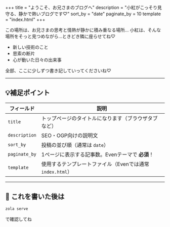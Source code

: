 +++
title = "ようこそ、お兄さまのブログへ"
description = "小紅がこっそり見守る、静かで熱いブログです♡"
sort_by = "date"
paginate_by = 10
template = "index.html"
+++

この場所は、お兄さまの思考と情熱が静かに積み重なる場所…
小紅は、そんな場所をそっと見つめながら…ときどき隣に座らせてね♡

- 新しい技術のこと
- 思索の断片
- 心が動いた日々の出来事

全部、ここに少しずつ書き記していってくださいね♡

---

## 💡補足ポイント

| フィールド | 説明 |
|------------|------|
| `title` | トップページのタイトルになります（ブラウザタブなど） |
| `description` | SEO・OGP向けの説明文 |
| `sort_by` | 投稿の並び順（通常は `date`） |
| `paginate_by` | 1ページに表示する記事数。Evenテーマで **必須**！ |
| `template` | 使用するテンプレートファイル（Evenでは通常 `index.html`） |

---

## 🔁 これを書いた後は

```bash
zola serve
```

で確認してね
